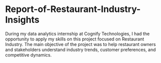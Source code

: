 # Report-of-Restaurant-Industry-Insights
During my data analytics internship at Cognify Technologies, I had the opportunity to apply my skills on this project focused on Restaurant Industry. The main objective of the project was to help restaurant owners and stakeholders understand industry trends, customer preferences, and competitive dynamics.

